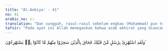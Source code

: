 ```yaml
---
title: "Al-Anbiya' - 41"
no: 41
arabic_no: ٤١
translation: "Dan sungguh, rasul-rasul sebelum engkau (Muhammad) pun telah diperolok-olokkan, maka turunlah (siksaan) kepada orang-orang yang mencemoohkan apa (rasul-rasul) yang selalu mereka perolok-olokkan."
tafsir: "Pada ayat ini Allah menegaskan bahwa azab akhirat yang diancamkan kepada kaum kafir itu pasti akan terjadi, bahkan akan datang kepada mereka secara tiba-tiba dan tak terduga, sehingga menyebabkan mereka menjadi panik tidak sanggup menyelamatkan diri. Dan mereka benar-benar tidak akan diberi tenggang waktu dan kesempatan untuk bersiap-siap guna menyelamatkan diri daripadanya.\n\nPada akhir ayat ini Allah memberikan hiburan kepada Nabi Muhammad yang selalu mendapat ejekan dari kaum kafir, Allah menegaskan bukan dia saja yang pernah diejek oleh kaum kafir itu. Bahkan semua rasul yang diutus Allah sebelumnya juga menjadi sasaran ejekan kaumnya. Akan tetapi azab yang dahulu mereka perolok-olokkan itu akhirnya datang melanda mereka. Dan tidak seorang pun dapat menyelamatkan mereka dari azab yang dahsyat."
---
```

وَلَقَدِ اسْتُهْزِئَ بِرُسُلٍ مِّنْ قَبْلِكَ فَحَاقَ بِالَّذِيْنَ سَخِرُوْا مِنْهُمْ مَّا كَانُوْا بِهٖ يَسْتَهْزِءُوْنَ ࣖ